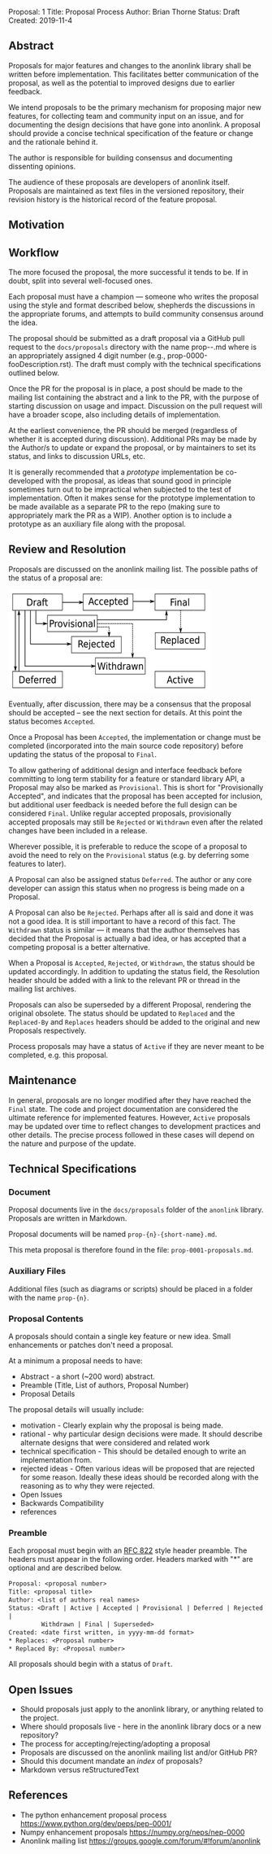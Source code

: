 Proposal: 1
Title: Proposal Process
Author: Brian Thorne
Status: Draft
Created: 2019-11-4

## Abstract

Proposals for major features and changes to the anonlink library shall be written before implementation. This 
facilitates better communication of the proposal, as well as the potential to improved designs due to earlier 
feedback.

We intend proposals to be the primary mechanism for proposing major new features, for collecting team and community 
input on an issue, and for documenting the design decisions that have gone into anonlink. A proposal should provide
a concise technical specification of the feature or change and the rationale behind it.

The author is responsible for building consensus and documenting dissenting opinions.

The audience of these proposals are developers of anonlink itself. Proposals are maintained as text files in the
versioned repository, their revision history is the historical record of the feature proposal. 

## Motivation 


## Workflow

The more focused the proposal, the more successful it tends to be. If in doubt, split into several well-focused ones.

Each proposal must have a champion — someone who writes the proposal using the style and format described below, 
shepherds the discussions in the appropriate forums, and attempts to build community consensus around the idea. 

The proposal should be submitted as a draft proposal via a GitHub pull request to the `docs/proposals` directory with 
the name prop-<n>-<short-title>.md where <n> is an appropriately assigned 4 digit number 
(e.g., prop-0000-fooDescription.rst). The draft must comply with the technical specifications outlined below.

Once the PR for the proposal is in place, a post should be made to the mailing list containing the abstract and a link
to the PR, with the purpose of starting discussion on usage and impact. Discussion on the pull request will have a 
broader scope, also including details of implementation.

At the earliest convenience, the PR should be merged (regardless of whether it is accepted during discussion). 
Additional PRs may be made by the Author/s to update or expand the proposal, or by maintainers to set its status, and 
links to discussion URLs, etc.

It is generally recommended that a *prototype* implementation be co-developed with the proposal, as ideas that sound 
good in principle sometimes turn out to be impractical when subjected to the test of implementation. Often it 
makes sense for the prototype implementation to be made available as a separate PR to the repo (making sure to 
appropriately mark the PR as a WIP). Another option is to include a prototype as an auxiliary file along with the 
proposal. 

## Review and Resolution

Proposals are discussed on the anonlink mailing list. The possible paths of the status of a proposal are:

![](prop-0001/resolution-process.png)

Eventually, after discussion, there may be a consensus that the proposal should be accepted – see the next section 
for details. At this point the status becomes `Accepted`.

Once a Proposal has been `Accepted`, the implementation or change must be completed (incorporated into the main source 
code repository) before updating the status of the proposal to `Final`.

To allow gathering of additional design and interface feedback before committing to long term stability for a 
feature or standard library API, a Proposal may also be marked as `Provisional`. This is short for "Provisionally
Accepted", and indicates that the proposal has been accepted for inclusion, but additional user feedback is needed
before the full design can be considered `Final`. Unlike regular accepted proposals, provisionally accepted
proposals may still be `Rejected` or `Withdrawn` even after the related changes have been included in a release.

Wherever possible, it is preferable to reduce the scope of a proposal to avoid the need to rely on the `Provisional`
status (e.g. by deferring some features to later).

A Proposal can also be assigned status `Deferred`. The author or any core developer can assign this status
when no progress is being made on a Proposal.

A Proposal can also be `Rejected`. Perhaps after all is said and done it was not a good idea. It is still important to
have a record of this fact. The `Withdrawn` status is similar — it means that the author themselves has decided that
the Proposal is actually a bad idea, or has accepted that a competing proposal is a better alternative.

When a Proposal is `Accepted`, `Rejected`, or `Withdrawn`, the status should be updated accordingly. In addition to
updating the status field, the Resolution header should be added with a link to the relevant PR or thread in the mailing
list archives.

Proposals can also be superseded by a different Proposal, rendering the original obsolete. The status should be updated
to `Replaced` and the `Replaced-By` and `Replaces` headers should be added to the original and new Proposals 
respectively.

Process proposals may have a status of `Active` if they are never meant to be completed, e.g. this proposal.

## Maintenance

In general, proposals are no longer modified after they have reached the `Final` state. The code and project 
documentation are considered the ultimate reference for implemented features. However, `Active` proposals
may be updated over time to reflect changes to development practices and other details. The precise process followed in
these cases will depend on the nature and purpose of the update.


## Technical Specifications

### Document

Proposal documents live in the `docs/proposals` folder of the `anonlink` library. Proposals are written
in Markdown.

Proposal documents will be named `prop-{n}-{short-name}.md`.
 
This meta proposal is therefore found in the file: `prop-0001-proposals.md`.

### Auxiliary Files

Additional files (such as diagrams or scripts) should be placed in a folder with the name `prop-{n}`.

### Proposal Contents

A proposals should contain a single key feature or new idea. Small enhancements or patches don't need a proposal.

At a minimum a proposal needs to have:

- Abstract - a short (~200 word) abstract.
- Preamble (Title, List of authors, Proposal Number)
- Proposal Details

The proposal details will usually include:  

- motivation - Clearly explain why the proposal is being made. 
- rational - why particular design decisions were made. It should describe alternate designs that were considered and related work
- technical specification - This should be detailed enough to write an implementation from.
- rejected ideas - Often various ideas will be proposed that are rejected for some reason. Ideally these ideas should be 
  recorded along with the reasoning as to why they were rejected.
- Open Issues
- Backwards Compatibility
- references

### Preamble

Each proposal must begin with an [RFC 822](https://tools.ietf.org/html/rfc822.html) style header preamble. The headers
must appear in the following order. Headers marked with "*" are optional and are described below.

```
Proposal: <proposal number>
Title: <proposal title>
Author: <list of authors real names>
Status: <Draft | Active | Accepted | Provisional | Deferred | Rejected |
         Withdrawn | Final | Superseded>
Created: <date first written, in yyyy-mm-dd format>
* Replaces: <Proposal number>
* Replaced By: <Proposal number>
```

All proposals should begin with a status of `Draft`.

## Open Issues

- Should proposals just apply to the anonlink library, or anything related to the project.
- Where should proposals live - here in the anonlink library docs or a new repository?
- The process for accepting/rejecting/adopting a proposal
- Proposals are discussed on the anonlink mailing list and/or GitHub PR?
- Should this document mandate an _index_ of proposals?
- Markdown versus reStructuredText

## References

- The python enhancement proposal process https://www.python.org/dev/peps/pep-0001/
- Numpy enhancement proposals https://numpy.org/neps/nep-0000
- Anonlink mailing list https://groups.google.com/forum/#!forum/anonlink
